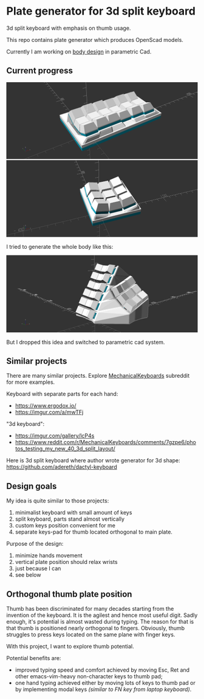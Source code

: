 # Plate generator for 3d split keyboard

3d split keyboard with emphasis on thumb usage. 

This repo contains plate generator which produces OpenScad models.

Currently I am working on [body design](https://cad.onshape.com/documents/637317aecfc4aec4822f128e/w/aec18f0c194858b7c392cf7a/e/b1da523669b7d7269cc1f27a) in parametric Cad.

## Current progress

![Main plate](doc/img/main_plate.png?raw=true)
![Thumb plate](doc/img/thumb_plate.png?raw=true)

I tried to generate the whole body like this:

![Demo](doc/img/body.png?raw=true)

But I dropped this idea and switched to parametric cad system.

## Similar projects 

There are many similar projects. Explore
[MechanicalKeyboards](https://www.reddit.com/r/MechanicalKeyboards) subreddit
for more examples.

Keyboard with separate parts for each hand:
+ https://www.ergodox.io/
+ https://imgur.com/a/mwTFj

"3d keyboard":
+ https://imgur.com/gallery/lcP4s
+ https://www.reddit.com/r/MechanicalKeyboards/comments/7gzpe6/photos_testing_my_new_40_3d_split_layout/

Here is 3d split keyboard where author wrote generator for 3d shape:
https://github.com/adereth/dactyl-keyboard

## Design goals

My idea is quite similar to those projects:
1. minimalist keyboard with small amount of keys
2. split keyboard, parts stand almost vertically
3. custom keys position convenient for me
4. separate keys-pad for thumb located orthogonal to main plate.

Purpose of the design:
1. minimize hands movement
2. vertical plate position should relax wrists
3. just because I can
3. see below

## Orthogonal thumb plate position

Thumb has been discriminated for many decades starting from the invention of the
keyboard. It is the agilest and hence most useful digit. Sadly enough, it's
potential is almost wasted during typing. The reason for that is that thumb is
positioned nearly orthogonal to fingers. Obviously, thumb struggles to press
keys located on the same plane with finger keys.

With this project, I want to explore thumb potential. 

Potential benefits are:
* improved typing speed and comfort achieved by moving Esc, Ret and other
  emacs-vim-heavy non-character keys to thumb pad;
* one hand typing achieved either by moving lots of keys to thumb pad or by
  implementing modal keys *(similar to FN key from laptop keyboard)*.
